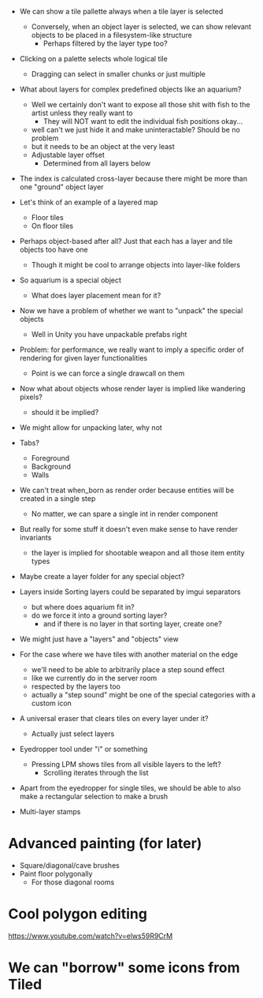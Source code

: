 
- We can show a tile pallette always when a tile layer is selected
	- Conversely, when an object layer is selected, we can show relevant objects to be placed in a filesystem-like structure
		- Perhaps filtered by the layer type too?

- Clicking on a palette selects whole logical tile
	- Dragging can select in smaller chunks or just multiple

- What about layers for complex predefined objects like an aquarium?
	- Well we certainly don't want to expose all those shit with fish to the artist unless they really want to
		- They will NOT want to edit the individual fish positions okay...
	- well can't we just hide it and make uninteractable? Should be no problem
	- but it needs to be an object at the very least
	- Adjustable layer offset
		- Determined from all layers below

- The index is calculated cross-layer because there might be more than one "ground" object layer
		
- Let's think of an example of a layered map
	- Floor tiles
	- On floor tiles

- Perhaps object-based after all? Just that each has a layer and tile objects too have one
	- Though it might be cool to arrange objects into layer-like folders

- So aquarium is a special object
	- What does layer placement mean for it?

- Now we have a problem of whether we want to "unpack" the special objects
	- Well in Unity you have unpackable prefabs right

- Problem: for performance, we really want to imply a specific order of rendering for given layer functionalities
	- Point is we can force a single drawcall on them

- Now what about objects whose render layer is implied like wandering pixels?
	- should it be implied?

- We might allow for unpacking later, why not

- Tabs?
	- Foreground
	- Background
	- Walls

- We can't treat when_born as render order because entities will be created in a single step
	- No matter, we can spare a single int in render component

- But really for some stuff it doesn't even make sense to have render invariants
	- the layer is implied for shootable weapon and all those item entity types

- Maybe create a layer folder for any special object?

- Layers inside Sorting layers could be separated by imgui separators
	- but where does aquarium fit in?
	- do we force it into a ground sorting layer?
		- and if there is no layer in that sorting layer, create one?

- We might just have a "layers" and "objects" view

- For the case where we have tiles with another material on the edge
	- we'll need to be able to arbitrarily place a step sound effect
	- like we currently do in the server room
	- respected by the layers too
	- actually a "step sound" might be one of the special categories with a custom icon

- A universal eraser that clears tiles on every layer under it?
	- Actually just select layers

- Eyedropper tool under "i" or something
	- Pressing LPM shows tiles from all visible layers to the left?
		- Scrolling iterates through the list

- Apart from the eyedropper for single tiles, we should be able to also make a rectangular selection to make a brush

- Multi-layer stamps


# Advanced painting (for later)

- Square/diagonal/cave brushes
- Paint floor polygonally
	- For those diagonal rooms

# Cool polygon editing

https://www.youtube.com/watch?v=elws59R9CrM

# We can "borrow" some icons from Tiled
